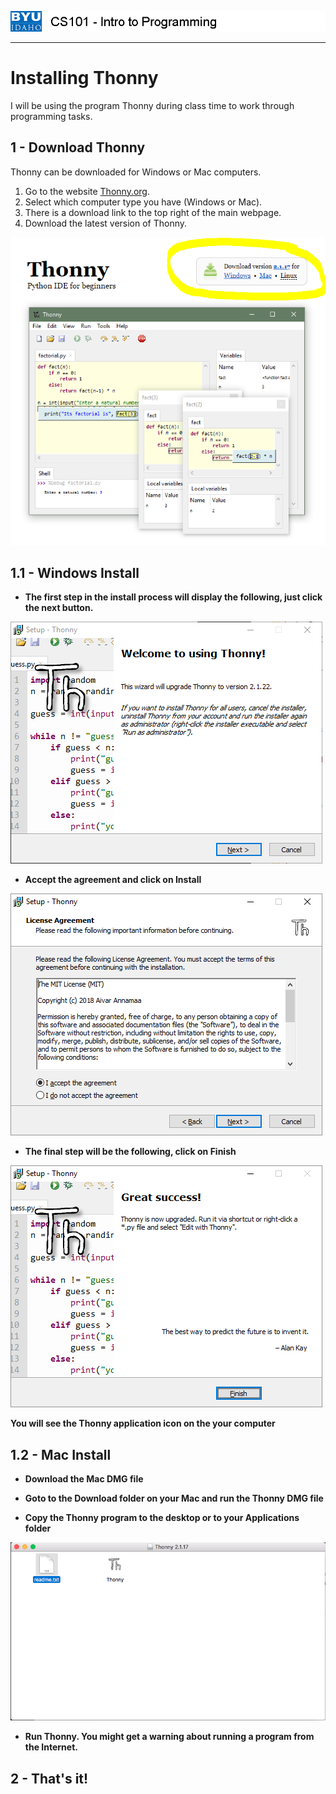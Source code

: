 ![](../images/cs101.png)
***

# Installing Thonny

I will be using the program Thonny during class time to work through programming tasks.

## 1 - Download Thonny

Thonny can be downloaded for Windows or Mac computers. 

1. Go to the website [Thonny.org](http://www.thonny.org).
1. Select which computer type you have (Windows or Mac).  
1. There is a download link to the top right of the main webpage.
2. Download the latest version of Thonny.

![](thonnysite.png)

## 1.1 - Windows Install

- **The first step in the install process will display the following, just click the next button.**

![](thonny-win-1.png)

- **Accept the agreement and click on Install**

![](thonny-win-2.png)

- **The final step will be the following, click on Finish**

![](thonny-win-3.png)

**You will see the Thonny application icon on the your computer**

## 1.2 - Mac Install

- **Download the Mac DMG file**

- **Goto to the Download folder on your Mac and run the Thonny DMG file**

- **Copy the Thonny program to the desktop or to your Applications folder**

![](thonny-mac-1.png)

- **Run Thonny.  You might get a warning about running a program from the Internet.**


## 2 - That's it!
